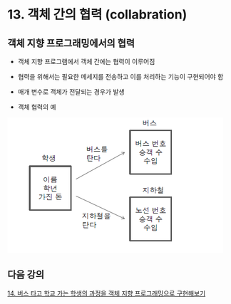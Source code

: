# 13. 객체 간의 협력 (collabration)

## 객체 지향 프로그래밍에서의 협력

- 객체 지향 프로그램에서 객체 간에는 협력이 이루어짐

- 협력을 위해서는 필요한 메세지를 전송하고 이를 처리하는 기능이 구현되어야 함

- 매개 변수로 객체가 전달되는 경우가 발생

- 객체 협력의 예 

![bus](../../../../img/bus.png)

## 다음 강의 

[14. 버스 타고 학교 가는 학생의 과정을 객체 지향 프로그래밍으로 구현해보기](../14.%20%EB%B2%84%EC%8A%A4%20%ED%83%80%EA%B3%A0%20%ED%95%99%EA%B5%90%20%EA%B0%80%EB%8A%94%20%ED%95%99%EC%83%9D%EC%9D%98%20%EA%B3%BC%EC%A0%95%EC%9D%84%20%EA%B0%9D%EC%B2%B4%20%EC%A7%80%ED%96%A5%20%ED%94%84%EB%A1%9C%EA%B7%B8%EB%9E%98%EB%B0%8D%EC%9C%BC%EB%A1%9C%20%EA%B5%AC%ED%98%84%ED%95%B4%EB%B3%B4%EA%B8%B0/)
